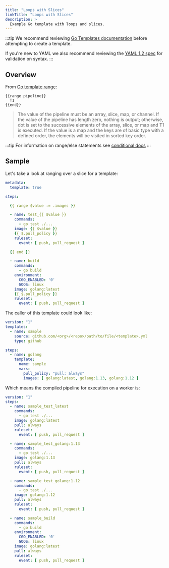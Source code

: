 ```yaml
---
title: "Loops with Slices"
linkTitle: "Loops with Slices"
description: >
  Example Go template with loops and slices.
---
```


:::tip
We recommend reviewing [Go Templates documentation](https://golang.org/pkg/text/template/) before attempting to create a template.

If you're new to YAML we also recommend reviewing the [YAML 1.2 spec](https://yaml.org/spec/1.2/spec.html) for validation on syntax.
:::

## Overview

From [Go template range](https://golang.org/pkg/text/template/#hdr-Actions):

```text
{{range pipeline}}
  T1
{{end}}
```

> The value of the pipeline must be an array, slice, map, or channel.
> If the value of the pipeline has length zero, nothing is output;
> otherwise, dot is set to the successive elements of the array,
> slice, or map and T1 is executed. If the value is a map and the
> keys are of basic type with a defined order, the elements will be
> visited in sorted key order.

:::tip
For information on range/else statements see [conditional docs](https://golang.org/pkg/text/template/#hdr-Actions)
:::

## Sample

Let's take a look at ranging over a slice for a template:

```yaml
metadata:
  template: true

steps:

  {{ range $value := .images }}

  - name: test_{{ $value }}
    commands:
      - go test ./...
    image: {{ $value }}
    {{ $.pull_policy }}
    ruleset:
      event: [ push, pull_request ]

  {{ end }}

  - name: build
    commands:
      - go build
    environment:
      CGO_ENABLED: '0'
      GOOS: linux
    image: golang:latest
    {{ $.pull_policy }}
    ruleset:
      event: [ push, pull_request ]
```

The caller of this template could look like:

```yaml
version: "1"
templates:
  - name: sample
    source: github.com/<org>/<repo>/path/to/file/<template>.yml
    type: github

steps:
  - name: golang
    template:
      name: sample
      vars:
        pull_policy: "pull: always"
        images: [ golang:latest, golang:1.13, golang:1.12 ]
```

Which means the compiled pipeline for execution on a worker is:

```yaml
version: "1"
steps:
  - name: sample_test_latest
    commands:
      - go test ./...
    image: golang:latest
    pull: always
    ruleset:
      event: [ push, pull_request ]

  - name: sample_test_golang:1.13
    commands:
      - go test ./...
    image: golang:1.13
    pull: always
    ruleset:
      event: [ push, pull_request ]

  - name: sample_test_golang:1.12
    commands:
      - go test ./...
    image: golang:1.12
    pull: always
    ruleset:
      event: [ push, pull_request ]

  - name: sample_build
    commands:
      - go build
    environment:
      CGO_ENABLED: '0'
      GOOS: linux
    image: golang:latest
    pull: always
    ruleset:
      event: [ push, pull_request ]
```
